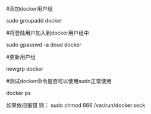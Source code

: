 #添加docker用户组

sudo groupadd docker

#将登陆用户加入到docker用户组中

sudo gpasswd -a doud docker

#更新用户组

newgrp docker

#测试docker命令是否可以使用sudo正常使用

docker ps

如果依旧报错 则：
sudo chmod 666 /var/run/docker.sock
